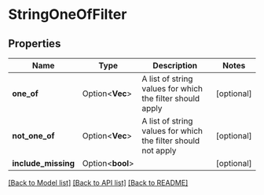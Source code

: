 # StringOneOfFilter

## Properties

Name | Type | Description | Notes
------------ | ------------- | ------------- | -------------
**one_of** | Option<**Vec<String>**> | A list of string values for which the filter should apply | [optional]
**not_one_of** | Option<**Vec<String>**> | A list of string values for which the filter should not apply | [optional]
**include_missing** | Option<**bool**> |  | [optional]

[[Back to Model list]](../README.md#documentation-for-models) [[Back to API list]](../README.md#documentation-for-api-endpoints) [[Back to README]](../README.md)


